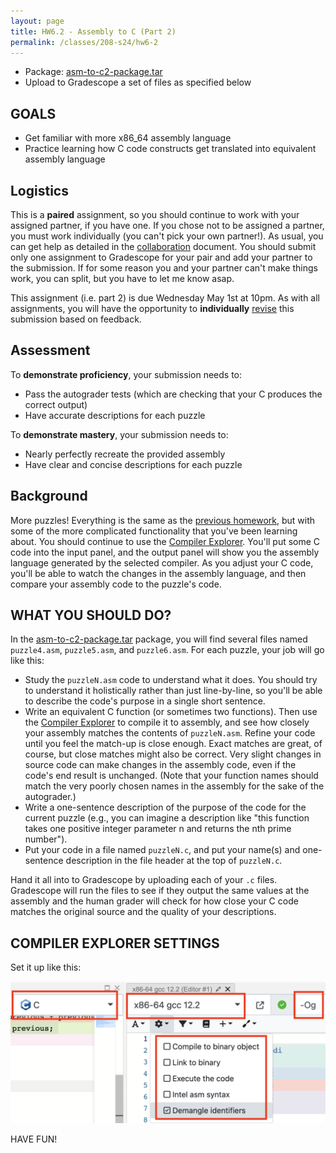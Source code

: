 ```yaml
---
layout: page
title: HW6.2 - Assembly to C (Part 2)
permalink: /classes/208-s24/hw6-2
---
```


* Package: [asm-to-c2-package.tar](asm-to-c2-package.tar)
* Upload to Gradescope a set of files as specified below

## GOALS
* Get familiar with more x86_64 assembly language
* Practice learning how C code constructs get translated into equivalent assembly language

## Logistics
This is a **paired** assignment, so you should continue to work with your assigned partner, if you have one. If you chose not to be assigned a partner, you must work individually (you can't pick your own partner!). As usual, you can get help as detailed in the [collaboration](collaboration) document. You should submit only one assignment to Gradescope for your pair and add your partner to the submission. If for some reason you and your partner can't make things work, you can split, but you have to let me know asap.

This assignment (i.e. part 2) is due Wednesday May 1st at 10pm. As with all assignments, you will have the opportunity to **individually** [revise](revision-process) this submission based on feedback.

## Assessment
To **demonstrate proficiency**, your submission needs to:
* Pass the autograder tests (which are checking that your C produces the correct output)
* Have accurate descriptions for each puzzle

To **demonstrate mastery**, your submission needs to:
* Nearly perfectly recreate the provided assembly
* Have clear and concise descriptions for each puzzle

## Background
More puzzles! Everything is the same as the [previous homework](hw6-1), but with some of the more complicated functionality that you've been learning about.
You should continue to use the [Compiler Explorer](https://godbolt.org/). You'll put some C code into the input panel, and the output panel will show you the assembly language generated by the selected compiler. As you adjust your C code, you'll be able to watch the changes in the assembly language, and then compare your assembly code to the puzzle's code.

## WHAT YOU SHOULD DO?
In the [asm-to-c2-package.tar](asm-to-c2-package.tar) package, you will find several files named `puzzle4.asm`, `puzzle5.asm`, and `puzzle6.asm`. For each puzzle, your job will go like this:

* Study the `puzzleN.asm` code to understand what it does. You should try to understand it holistically rather than just line-by-line, so you'll be able to describe the code's purpose in a single short sentence.
* Write an equivalent C function (or sometimes two functions). Then use the [Compiler Explorer](https://godbolt.org/) to compile it to assembly, and see how closely your assembly matches the contents of `puzzleN.asm`. Refine your code until you feel the match-up is close enough. Exact matches are great, of course, but close matches might also be correct. Very slight changes in source code can make changes in the assembly code, even if the code's end result is unchanged. (Note that your function names should match the very poorly chosen names in the assembly for the sake of the autograder.)
* Write a one-sentence description of the purpose of the code for the current puzzle (e.g., you can imagine a description like "this function takes one positive integer parameter n and returns the nth prime number").
* Put your code in a file named `puzzleN.c`, and put your name(s) and one-sentence description in the file header at the top of `puzzleN.c`.

Hand it all into to Gradescope by uploading each of your `.c` files. Gradescope will run the files to see if they output the same values at the assembly and the human grader will check for how close your C code matches the original source and the quality of your descriptions.

## COMPILER EXPLORER SETTINGS
Set it up like this:

![Screnshot of Compiler Explorer](/classes/208-s24/compiler-explorer-settings.png)

HAVE FUN!
